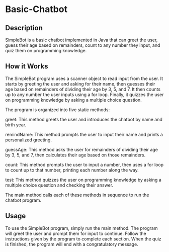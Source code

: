 # Basic-Chatbot
## Description
SimpleBot is a basic chatbot implemented in Java that can greet the user, guess their age based on remainders, count to any number they input, and quiz them on programming knowledge.

## How it Works
The SimpleBot program uses a scanner object to read input from the user. It starts by greeting the user and asking for their name, then guesses their age based on remainders of dividing their age by 3, 5, and 7. It then counts up to any number the user inputs using a for loop. Finally, it quizzes the user on programming knowledge by asking a multiple choice question.

The program is organized into five static methods:

greet: This method greets the user and introduces the chatbot by name and birth year.

remindName: This method prompts the user to input their name and prints a personalized greeting.

guessAge: This method asks the user for remainders of dividing their age by 3, 5, and 7, then calculates their age based on those remainders.

count: This method prompts the user to input a number, then uses a for loop to count up to that number, printing each number along the way.

test: This method quizzes the user on programming knowledge by asking a multiple choice question and checking their answer.

The main method calls each of these methods in sequence to run the chatbot program.

## Usage
To use the SimpleBot program, simply run the main method. The program will greet the user and prompt them for input to continue. Follow the instructions given by the program to complete each section. When the quiz is finished, the program will end with a congratulatory message.

